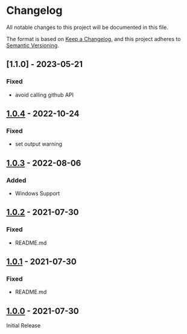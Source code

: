 # Changelog

All notable changes to this project will be documented in this file.

The format is based on [Keep a Changelog](https://keepachangelog.com/en/1.0.0/),
and this project adheres to
[Semantic Versioning](https://semver.org/spec/v2.0.0.html).

## [1.1.0] - 2023-05-21

### Fixed

- avoid calling github API

## [1.0.4] - 2022-10-24

### Fixed

- set output warning

## [1.0.3] - 2022-08-06

### Added

- Windows Support

## [1.0.2] - 2021-07-30

### Fixed

- README.md

## [1.0.1] - 2021-07-30

### Fixed

- README.md

## [1.0.0] - 2021-07-30

Initial Release

[Unreleased]: https://github.com/jkroepke/setup-vals/compare/v1.0.4...HEAD
[1.0.4]: https://github.com/jkroepke/setup-vals/compare/v1.0.3...v1.0.4
[1.0.3]: https://github.com/jkroepke/setup-vals/compare/v1.0.2...v1.0.3
[1.0.2]: https://github.com/jkroepke/setup-vals/compare/v1.0.1...v1.0.2
[1.0.1]: https://github.com/jkroepke/setup-vals/compare/v1.0.0...v1.0.1
[1.0.0]: https://github.com/jkroepke/setup-vals/releases/tag/v1.0.0
